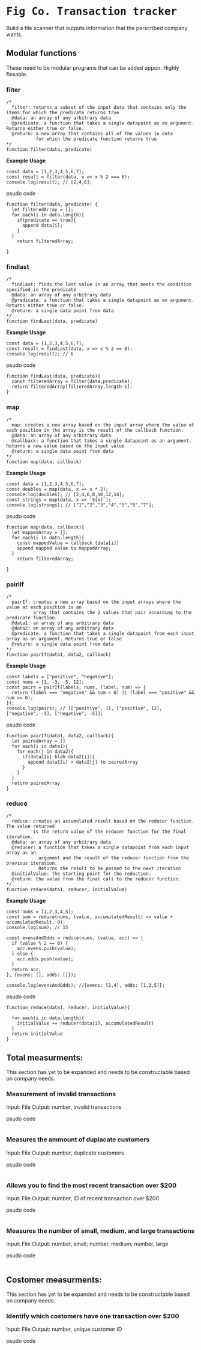 # <tt>Fig Co. Transaction tracker</tt>
Build a file scanner that outputs information that the perscribed company wants.

## Modular functions 

These need to be modular programs that can be added uppon. Highly flexable.

### filter
```
/*
  filter: returns a subset of the input data that contains only the items for which the predicate returns true
  @data: an array of any arbitrary data
  @predicate: a function that takes a single datapoint as an argument. Returns either true or false.
  @return: a new array that contains all of the values in data
           for which the predicate function returns true
*/
function filter(data, predicate)
```
**Example Usage**
```
const data = [1,2,3,4,5,6,7];
const result = filter(data, x => x % 2 === 0);
console.log(result); // [2,4,6];

```
psudo code
```
function filter(data, predicate) {
  let filteredArray = [];
  for each(i in data.length){
    if(predicate == true){
      append data[i];
    }
  }
    return filteredArray;
  
}

```
### findlast
```
/*
  findLast: finds the last value in an array that meets the condition specified in the predicate
  @data: an array of any arbitrary data
  @predicate: a function that takes a single datapoint as an argument. Returns either true or false.
  @return: a single data point from data
*/
function findLast(data, predicate)
```
**Example Usage**
```
const data = [1,2,3,4,5,6,7];
const result = findLast(data, x => x % 2 == 0);
console.log(result); // 6

```
psudo code
```
function findLast(data, predicate){
  const filteredArray = filter(data,predicate);
  return filteredArray[filteredArray.length-1];
}

```
### map
```
/*
  map: creates a new array based on the input array where the value at each position in the array is the result of the callback function.
  @data: an array of any arbitrary data
  @callback: a function that takes a single datapoint as an argument. Returns a new value based on the input value
  @return: a single data point from data
*/
function map(data, callback)
```
**Example Usage**
```
const data = [1,2,3,4,5,6,7];
const doubles = map(data, x => x * 2);
console.log(doubles); // [2,4,6,8,10,12,14];
const strings = map(data, x => `${x}`);
console.log(strings); // ["1","2","3","4","5","6","7"];

```
psudo code
```
function map(data, callback){
  let mappedArray = [];
  for each(i in data.length){
    const mappedValue = callback (data[i])
    append mapped value to mappedArray;
  }
    return filteredArray;
  
}

```
### pairlIf
```
/*
  pairIf: creates a new array based on the input arrays where the value at each position is an 
          array that contains the 2 values that pair according to the predicate function.
  @data1: an array of any arbitrary data
  @data2: an array of any arbitrary data
  @predicate: a function that takes a single datapoint from each input array as an argument. Returns true or false
  @return: a single data point from data
*/
function pairIf(data1, data2, callback)
```
**Example Usage**
```
const labels = ["positive", "negative"];
const nums = [1, -3, -5, 12];
const pairs = pairIf(labels, nums, (label, num) => {
  return (label === "negative" && num < 0) || (label === "positive" && num >= 0);
});
console.log(pairs); // [["positive", 1], ["positive", 12], ["negative", -3], ["negative", -5]];
```
psudo code
```
function pairIf(data1, data2, callback){
  let pairedArray = []
  for each(i in data1){
    for each(j in data2){
      if(data1[i] blah data2[i]){
        append data1[i] + data2[j] to pairedArray
      }
    }
  }
  return pairedArray
}

```
### reduce
```
/*
  reduce: creates an accumulated result based on the reducer function. The value returned
          is the return value of the reducer function for the final iteration.
  @data: an array of any arbitrary data
  @reducer: a function that takes a single datapoint from each input array as an
            argument and the result of the reducer function from the previous iteration.
            Returns the result to be passed to the next iteration
  @initialValue: the starting point for the reduction.
  @return: the value from the final call to the reducer function.
*/
function reduce(data1, reducer, initialValue)
```
**Example Usage**
```
const nums = [1,2,3,4,5];
const sum = reduce(nums, (value, accumulatedResult) => value + accumulatedResult, 0);
console.log(sum); // 15

const evensAndOdds = reduce(nums, (value, acc) => {
  if (value % 2 == 0) {
    acc.evens.push(value);
  } else {
    acc.odds.push(value);
  }
  return acc;
}, {evens: [], odds: []});

console.log(evensAndOdds); //{evens: [2,4], odds: [1,3,5]};
```
psudo code
```
function reduce(data1, reducer, initialValue){
  
  for each(i in data.length){
    initialValue += reducer(data[i], accumulatedResult)
  }
  return initialValue
}
```

## Total measurments:

This section has yet to be expanded and needs to be constructable based on company needs.

### Measurement of invalid transactions
Input: File Output: number, invalid transactions

psudo code
```

```
### Measures the ammount of duplacate customers
Input: File Output: number, duplicate customers

psudo code
```

```
### Allows you to find the most recent transaction over $200
Input: File Output: number, ID of recent transaction over $200

psudo code
```

```
### Measures the number of small, medium, and large transactions
Input: File Output: number, small; number, medium; number, large

psudo code
```

```
## Costomer measurments:

This section has yet to be expanded and needs to be constructable based on company needs.

### Identify which costomers have one transaction over $200
Input: File Output: number, unique customer ID

psudo code
```

```
